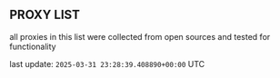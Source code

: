 ## PROXY LIST

all proxies in this list were collected from open sources and tested for functionality

last update: `2025-03-31 23:28:39.408890+00:00` UTC